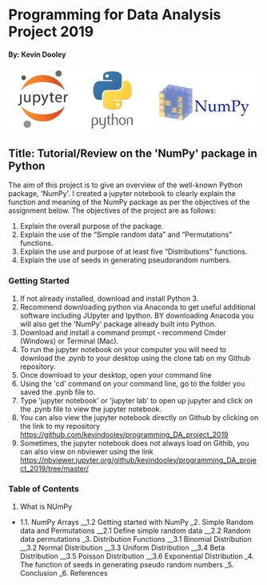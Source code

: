 # Programming for Data Analysis Project 2019
#### By: Kevin Dooley

![](all3.png)

## Title: Tutorial/Review on the 'NumPy' package in Python

The aim of this project is to give an overview of the well-known Python package, 'NumPy'. I created a jupyter notebook to clearly explain the function and meaning of the NumPy package as per the objectives of the assignment below. 
The objectives of the project are as follows:

1. Explain the overall purpose of the package.
2. Explain the use of the “Simple random data” and “Permutations” functions.
3. Explain the use and purpose of at least five “Distributions” functions.
4. Explain the use of seeds in generating pseudorandom numbers.

### Getting Started

1.  If not already installed, download and install Python 3.
2.  Recommend downloading python via Anaconda to get useful additional software including JUpyter and Ipython. BY downloading Anacoda you will also get the 'NumPy' package already built into Python.
3.  Download and install a command prompt - recommend Cmder (Windows) or Terminal (Mac).
4. To run the jupyter notebook on your computer you will need to download the .pynb to your desktop using the clone tab on my Github repository.
5. Once download to your desktop, open your command line
6. Using the 'cd' command on your command line, go to the folder you saved the .pynb file to.
7. Type 'jupyter notebook' or 'jupyter lab' to open up jupyter and click on the .pynb file to view the jupyter notebook.
8. You can also view the jupyter notebook directly on Github by clicking on the link to my repository https://github.com/kevindooley/programming_DA_project_2019
9. Sometimes, the jupyter notebook does not always load on Githib, you can also view on nbviewer using the link https://nbviewer.jupyter.org/github/kevindooley/programming_DA_project_2019/tree/master/

### Table of Contents
1. What is NUmPy
 - 1.1. NumPy Arrays
__1.2 Getting started with NumPy
_2. Simple Random data and Permutations
__2.1 Define simple random data
__2.2 Random data permutations
_3. Distribution Functions
__3.1 Binomial Distribution
__3.2 Normal Distribution
__3.3 Uniform Distribution
__3.4 Beta Distribution
__3.5 Poisson Distribution
__3.6 Exponential Distribution
_4. The function of seeds in generating pseudo random numbers
_5. Conclusion
_6. References

